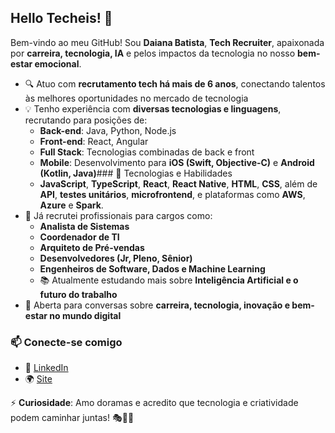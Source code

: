 ## Hello Techeis! 👋  

Bem-vindo ao meu GitHub! Sou **Daiana Batista**, **Tech Recruiter**, apaixonada por **carreira, tecnologia, IA** e pelos impactos da tecnologia no nosso **bem-estar emocional**.  

- 🔍 Atuo com **recrutamento tech há mais de 6 anos**, conectando talentos às melhores oportunidades no mercado de tecnologia  
- 💡 Tenho experiência com **diversas tecnologias e linguagens**, recrutando para posições de:  
  - **Back-end**: Java, Python, Node.js  
  - **Front-end**: React, Angular  
  - **Full Stack**: Tecnologias combinadas de back e front  
  - **Mobile**: Desenvolvimento para **iOS (Swift, Objective-C)** e **Android (Kotlin, Java)**### 🚀 Tecnologias e Habilidades
  - **JavaScript**, **TypeScript**, **React**, **React Native**, **HTML**, **CSS**, além de **API**, **testes unitários**, **microfrontend**, e plataformas como **AWS**, **Azure** e **Spark**.
- 📌 Já recrutei profissionais para cargos como:
  - **Analista de Sistemas** 
  - **Coordenador de TI**   
  - **Arquiteto de Pré-vendas**  
  - **Desenvolvedores (Jr, Pleno, Sênior)**
  - **Engenheiros de Software, Dados e Machine Learning**  
  - 📚 Atualmente estudando mais sobre **Inteligência Artificial e o futuro do trabalho**  
- 🤝 Aberta para conversas sobre **carreira, tecnologia, inovação e bem-estar no mundo digital**  

### 📫 Conecte-se comigo  
- 🔗 [LinkedIn](https://www.linkedin.com/in/daianabatista)  
- 🌍 [Site](https://www.daianabatista.com.br)  

⚡ **Curiosidade**: Amo doramas e acredito que tecnologia e criatividade podem caminhar juntas! 🎭🤖💜  
